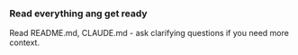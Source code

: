### Read everything ang get ready

Read README.md, CLAUDE.md - ask clarifying questions if you need more context.
